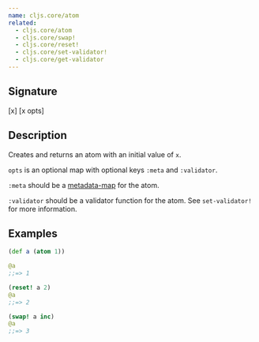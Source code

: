 ```yaml
---
name: cljs.core/atom
related:
  - cljs.core/atom
  - cljs.core/swap!
  - cljs.core/reset!
  - cljs.core/set-validator!
  - cljs.core/get-validator
---
```


## Signature
[x]
[x opts]


## Description

Creates and returns an atom with an initial value of `x`.

`opts` is an optional map with optional keys `:meta` and `:validator`.

`:meta` should be a [metadata-map](http://clojure.org/metadata) for the atom.

`:validator` should be a validator function for the atom. See `set-validator!`
for more information.


## Examples

```clj
(def a (atom 1))

@a
;;=> 1

(reset! a 2)
@a
;;=> 2

(swap! a inc)
@a
;;=> 3
```